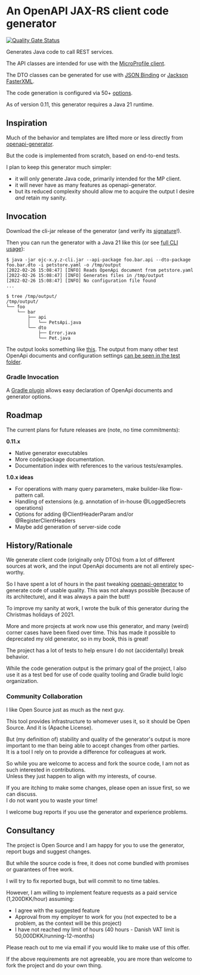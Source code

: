 # An OpenAPI JAX-RS client code generator

[![Quality Gate Status](https://sonarcloud.io/api/project_badges/measure?project=jskov_openapi-jaxrs-client&metric=alert_status)](https://sonarcloud.io/summary/new_code?id=jskov_openapi-jaxrs-client)

Generates Java code to call REST services.

The API classes are intended for use with the [MicroProfile client](https://download.eclipse.org/microprofile/microprofile-rest-client-3.0/microprofile-rest-client-spec-3.0.html).

The DTO classes can be generated for use with [JSON Binding](https://javaee.github.io/jsonb-spec/) or [Jackson FasterXML](https://github.com/FasterXML/jackson-docs).  

The code generation is configured via 50+ [options](./src/docs/Configuration.md).

As of version 0.11, this generator requires a Java 21 runtime.

## Inspiration

Much of the behavior and templates are lifted more or less directly from [openapi-generator](https://github.com/OpenAPITools/openapi-generator).

But the code is implemented from scratch, based on end-to-end tests.

I plan to keep this generator much simpler:

 * it will only generate Java code, primarily intended for the MP client.
 * it will never have as many features as openapi-generator.
 * but its reduced complexity should allow me to acquire the output I desire *and* retain my sanity.

## Invocation

Download the cli-jar release of the generator (and verify its [signature](./src/docs/VerifySigning.md)!).

Then you can run the generator with a Java 21 like this (or see [full CLI usage](./src/docs/Cli.md)):

```console
$ java -jar ojc-x.y.z-cli.jar --api-package foo.bar.api --dto-package foo.bar.dto -i petstore.yaml -o /tmp/output
[2022-02-26 15:08:47] [INFO] Reads OpenApi document from petstore.yaml 
[2022-02-26 15:08:47] [INFO] Generates files in /tmp/output 
[2022-02-26 15:08:47] [INFO] No configuration file found
...

$ tree /tmp/output/
/tmp/output/
└── foo
    └── bar
        ├── api
        │   └── PetsApi.java
        └── dto
            ├── Error.java
            └── Pet.java
```

The output looks something like [this](./src/test/java/mada/tests/e2e/examples/petstore).
The output from many other test OpenApi documents and configuration settings [can be seen in the test folder](./src/test/java/mada/tests/e2e).


### Gradle Invocation

A [Gradle plugin](./src/docs/Gradle.md) allows easy declaration of OpenApi documents and generator options.

## Roadmap

The current plans for future releases are (note, no time commitments):

**0.11.x**

* Native generator executables
* More code/package documentation.
* Documentation index with references to the various tests/examples.

**1.0.x ideas**

* For operations with many query parameters, make builder-like flow-pattern call.
* Handling of extensions (e.g. annotation of in-house @LoggedSecrets operations)
* Options for adding @ClientHeaderParam and/or @RegisterClientHeaders
* Maybe add generation of server-side code

## History/Rationale

We generate client code (originally only DTOs) from a lot of different sources at work, and the input OpenApi documents are not all entirely spec-worthy.

So I have spent a lot of hours in the past tweaking [openapi-generator](https://github.com/OpenAPITools/openapi-generator) to generate code of usable quality.
This was not always possible (because of its architecture), and it was always a pain the butt!

To improve my sanity at work, I wrote the bulk of this generator during the Christmas holidays of 2021.

More and more projects at work now use this generator, and many (weird) corner cases have been fixed over time.
This has made it possible to deprecated my old generator, so in my book, this is great!

The project has a lot of tests to help ensure I do not (accidentally) break behavior.

While the code generation output is the primary goal of the project, I also use it as a test bed for use of code quality tooling and Gradle build logic organization.

### Community Collaboration

I like Open Source just as much as the next guy.

This tool provides infrastructure to whomever uses it, so it should be Open Source. And it is (Apache License).

But (my definition of) stability and quality of the generator's output is more important to me than being able to accept changes from other parties.  
It is a tool I rely on to provide a difference for colleagues at work.

So while you are welcome to access and fork the source code, I am not as such interested in contributions.  
Unless they just happen to align with my interests, of course.

If you are itching to make some changes, please open an issue first, so we can discuss.  
I do not want you to waste your time!

I welcome bug reports if you use the generator and experience problems.

## Consultancy

The project is Open Source and I am happy for you to use the generator, report bugs and suggest changes.

But while the source code is free, it does not come bundled with promises or guarantees of free work.

I will try to fix reported bugs, but will commit to no time tables.

However, I am willing to implement feature requests as a paid service (1,200DKK/hour) assuming:

* I agree with the suggested feature
* Approval from my employer to work for you (not expected to be a problem, as the context will be this project)
* I have not reached my limit of hours (40 hours - Danish VAT limit is 50,000DKK/running-12-months)

Please reach out to me via email if you would like to make use of this offer.

If the above requirements are not agreeable, you are more than welcome to fork the project and do your own thing.
